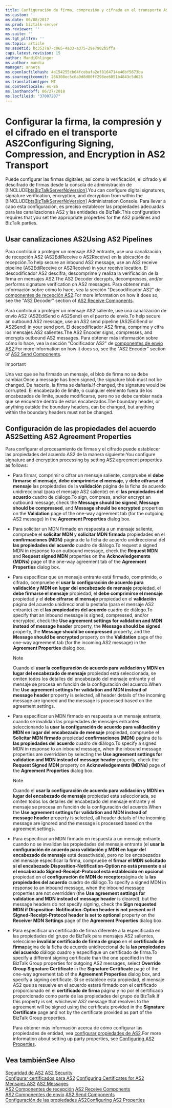 ```yaml
---
title: Configuración de firma, compresión y cifrado en el transporte AS2 | Microsoft Docs
ms.custom: ''
ms.date: 06/08/2017
ms.prod: biztalk-server
ms.reviewer: ''
ms.suite: ''
ms.tgt_pltfrm: ''
ms.topic: article
ms.assetid: bc3537a7-c065-4a33-a375-29e7902b5ffa
caps.latest.revision: 15
author: MandiOhlinger
ms.author: mandia
manager: anneta
ms.openlocfilehash: 4a154255cb64fcebafa2ef8164714e46bf5673ba
ms.sourcegitcommit: 266308ec5c6a9d8d80ff298ee6051b4843c5d626
ms.translationtype: MT
ms.contentlocale: es-ES
ms.lasthandoff: 06/27/2018
ms.locfileid: "37007207"
---
```

# <a name="configuring-signing-compression-and-encryption-in-as2-transport"></a><span data-ttu-id="867b7-102">Configurar la firma, la compresión y el cifrado en el transporte AS2</span><span class="sxs-lookup"><span data-stu-id="867b7-102">Configuring Signing, Compression, and Encryption in AS2 Transport</span></span>
<span data-ttu-id="867b7-103">Puede configurar las firmas digitales, así como la verificación, el cifrado y el descifrado de firmas desde la consola de administración de [!INCLUDE[btsBizTalkServerNoVersion](../includes/btsbiztalkservernoversion-md.md)].</span><span class="sxs-lookup"><span data-stu-id="867b7-103">You can configure digital signatures, signature verification, encryption, and decryption from within the [!INCLUDE[btsBizTalkServerNoVersion](../includes/btsbiztalkservernoversion-md.md)] Administration Console.</span></span> <span data-ttu-id="867b7-104">Para llevar a cabo esta configuración, es preciso establecer las propiedades adecuadas para las canalizaciones AS2 y las entidades de BizTalk.</span><span class="sxs-lookup"><span data-stu-id="867b7-104">This configuration requires that you set the appropriate properties for the AS2 pipelines and BizTalk parties.</span></span>  
  
## <a name="using-as2-pipelines"></a><span data-ttu-id="867b7-105">Usar canalizaciones AS2</span><span class="sxs-lookup"><span data-stu-id="867b7-105">Using AS2 Pipelines</span></span>  
 <span data-ttu-id="867b7-106">Para contribuir a proteger un mensaje AS2 entrante, use una canalización de recepción AS2 (AS2EdiReceive o AS2Receive) en la ubicación de recepción.</span><span class="sxs-lookup"><span data-stu-id="867b7-106">To help secure an inbound AS2 message, use an AS2 receive pipeline (AS2EdiReceive or AS2Receive) in your receive location.</span></span> <span data-ttu-id="867b7-107">El descodificador AS2 descifra, descomprime y realiza la verificación de la firma en mensajes AS2.</span><span class="sxs-lookup"><span data-stu-id="867b7-107">The AS2 Decoder decrypts, decompresses, and/or performs signature verification on AS2 messages.</span></span> <span data-ttu-id="867b7-108">Para obtener más información sobre cómo lo hace, vea la sección "Descodificador AS2" de [componentes de recepción AS2](../core/as2-receive-components.md).</span><span class="sxs-lookup"><span data-stu-id="867b7-108">For more information on how it does so, see the "AS2 Decoder" section of [AS2 Receive Components](../core/as2-receive-components.md).</span></span>  
  
 <span data-ttu-id="867b7-109">Para contribuir a proteger un mensaje AS2 saliente, use una canalización de envío AS2 (AS2EdiSend o AS2Send) en el puerto de envío.</span><span class="sxs-lookup"><span data-stu-id="867b7-109">To help secure an outbound AS2 message, use an AS2 send pipeline (AS2EdiSend or AS2Send) in your send port.</span></span> <span data-ttu-id="867b7-110">El descodificador AS2 firma, comprime y cifra los mensajes AS2 salientes.</span><span class="sxs-lookup"><span data-stu-id="867b7-110">The AS2 Encoder signs, compresses, and encrypts outbound AS2 messages.</span></span> <span data-ttu-id="867b7-111">Para obtener más información sobre cómo lo hace, vea la sección "Codificador AS2" de [componentes de envío AS2](../core/as2-send-components.md).</span><span class="sxs-lookup"><span data-stu-id="867b7-111">For more information on how it does so, see the "AS2 Encoder" section of [AS2 Send Components](../core/as2-send-components.md).</span></span>  
  
> [!IMPORTANT]
>  <span data-ttu-id="867b7-112">Una vez que se ha firmado un mensaje, el blob de firma no se debe cambiar.</span><span class="sxs-lookup"><span data-stu-id="867b7-112">Once a message has been signed, the signature blob must not be changed.</span></span> <span data-ttu-id="867b7-113">De hacerlo, la firma se dañaría.</span><span class="sxs-lookup"><span data-stu-id="867b7-113">If changed, the signature would be corrupted.</span></span> <span data-ttu-id="867b7-114">El encabezado de límite, o cualquier elemento fuera de los encabezados de límite, puede modificarse, pero no se debe cambiar nada que se encuentre dentro de estos encabezados.</span><span class="sxs-lookup"><span data-stu-id="867b7-114">The boundary header, or anything outside the boundary headers, can be changed, but anything within the boundary headers must not be changed.</span></span>  
  
## <a name="setting-as2-agreement-properties"></a><span data-ttu-id="867b7-115">Configuración de las propiedades del acuerdo AS2</span><span class="sxs-lookup"><span data-stu-id="867b7-115">Setting AS2 Agreement Properties</span></span>  
 <span data-ttu-id="867b7-116">Para configurar el procesamiento de firmas y el cifrado puede establecer las propiedades del acuerdo AS2 de la manera siguiente:</span><span class="sxs-lookup"><span data-stu-id="867b7-116">You configure signature and encryption processing by setting AS2 agreement properties as follows:</span></span>  
  
- <span data-ttu-id="867b7-117">Para firmar, comprimir o cifrar un mensaje saliente, compruebe el **debe firmarse el mensaje**, **debe comprimirse el mensaje**, y **debe cifrarse el mensaje** las propiedades de la **validación** página de la ficha de acuerdo unidireccional (para el mensaje AS2 saliente) en el **las propiedades del acuerdo** cuadro de diálogo.</span><span class="sxs-lookup"><span data-stu-id="867b7-117">To sign, compress, and/or encrypt an outbound message, check the **Message should be signed**, **Message should be compressed**, and **Message should be encrypted** properties on the **Validation** page of the one-way agreement tab (for the outgoing AS2 message) in the **Agreement Properties** dialog box.</span></span>  
  
- <span data-ttu-id="867b7-118">Para solicitar un MDN firmado en respuesta a un mensaje saliente, compruebe el **solicitar MDN** y **solicitar MDN firmada** propiedades en el **confirmaciones (MDN)** página de la ficha de acuerdo unidireccional del **las propiedades del acuerdo** cuadro de diálogo.</span><span class="sxs-lookup"><span data-stu-id="867b7-118">To request a signed MDN in response to an outbound message, check the **Request MDN** and **Request signed MDN** properties on the **Acknowledgements (MDNs)** page of the one-way agreement tab of the **Agreement Properties** dialog box.</span></span>  
  
- <span data-ttu-id="867b7-119">Para especificar que un mensaje entrante está firmado, comprimido, o cifrado, compruebe el **usar la configuración de acuerdo para validación y MDN en lugar del encabezado de mensaje** propiedad, el **debe firmarse el mensaje** propiedad, el **debe comprimirse el mensaje** propiedad y el **debe cifrarse el mensaje** propiedad en el **validación** página del acuerdo unidireccional la pestaña (para el mensaje AS2 entrante) en el **las propiedades del acuerdo** cuadro de diálogo.</span><span class="sxs-lookup"><span data-stu-id="867b7-119">To specify that an inbound message is signed, compressed, and/or encrypted, check the **Use agreement settings for validation and MDN instead of message header** property, the **Message should be signed** property, the **Message should be compressed** property, and the **Message should be encrypted** property on the **Validation** page of the one-way agreement tab (for the incoming AS2 message) in the **Agreement Properties** dialog box.</span></span>  
  
  > [!NOTE]
  >  <span data-ttu-id="867b7-120">Cuando el **usar la configuración de acuerdo para validación y MDN en lugar del encabezado de mensaje** propiedad está seleccionada, se omiten todos los detalles del encabezado del mensaje entrante y el mensaje se procesa en función de la configuración del acuerdo.</span><span class="sxs-lookup"><span data-stu-id="867b7-120">When the **Use agreement settings for validation and MDN instead of message header** property is selected, all header details of the incoming message are ignored and the message is processed based on the agreement settings.</span></span>  
  
- <span data-ttu-id="867b7-121">Para especificar un MDN firmado en respuesta a un mensaje entrante, cuando se invalidan las propiedades de mensajes entrantes seleccionando la **usar la configuración de acuerdo para validación y MDN en lugar del encabezado de mensaje** propiedad, compruebe el **Solicitar MDN firmado** propiedad **confirmaciones (MDN)** página de la **las propiedades del acuerdo** cuadro de diálogo.</span><span class="sxs-lookup"><span data-stu-id="867b7-121">To specify a signed MDN in response to an inbound message, when the inbound message properties are overridden by selecting the **Use agreement settings for validation and MDN instead of message header** property, check the **Request Signed MDN** property on **Acknowledgements (MDNs)** page of the **Agreement Properties** dialog box.</span></span>  
  
  > [!NOTE]
  >  <span data-ttu-id="867b7-122">Cuando el **usar la configuración de acuerdo para validación y MDN en lugar del encabezado de mensaje** propiedad está seleccionada, se omiten todos los detalles del encabezado del mensaje entrante y el mensaje se procesa en función de la configuración del acuerdo.</span><span class="sxs-lookup"><span data-stu-id="867b7-122">When the **Use agreement settings for validation and MDN instead of message header** property is selected, all header details of the incoming message are ignored and the message is processed based on the agreement settings.</span></span>  
  
- <span data-ttu-id="867b7-123">Para especificar un MDN firmado en respuesta a un mensaje entrante, cuando no se invalidan las propiedades del mensaje entrante (el **usar la configuración de acuerdo para validación y MDN en lugar del encabezado de mensaje** está desactivada), pero no los encabezados del mensaje especificar la firma, compruebe el **firmar el MDN solicitado si el encabezado Disposition-Notification-Option no está presente o si el encabezado Signed-Receipt-Protocol está establecido en opcional** propiedad en el **configuración de MDN de receptor**página de la **las propiedades del acuerdo** cuadro de diálogo.</span><span class="sxs-lookup"><span data-stu-id="867b7-123">To specify a signed MDN in response to an inbound message, when the inbound message properties are not overridden (the **Use agreement settings for validation and MDN instead of message header** is cleared), but the message headers do not specify signing, check the **Sign requested MDN if Disposition-Notification-Option header is not present or if Signed-Receipt-Protocol header is set to optional** property on the **Receiver MDN Settings** page of the **Agreement Properties** dialog box.</span></span>  
  
- <span data-ttu-id="867b7-124">Para especificar un certificado de firma diferente a la especificada en las propiedades del grupo de BizTalk para mensajes AS2 salientes, seleccione **invalidar certificado de firma de grupo** en el **certificado de firma**página de la ficha de acuerdo unidireccional de la **las propiedades del acuerdo** diálogo cuadro y especifique un certificado de firma.</span><span class="sxs-lookup"><span data-stu-id="867b7-124">To specify a different signing certificate than the one specified in the BizTalk Group properties for outgoing AS2 messages, select **Override Group Signature Certificate** in the **Signature Certificate** page of the one-way agreement tab of the **Agreement Properties** dialog box, and specify a signing certificate.</span></span> <span data-ttu-id="867b7-125">Si se establece esta propiedad, el mensaje AS2 que se resuelve en el acuerdo estará firmado con el certificado proporcionado en el **certificado de firma** página y no por el certificado proporcionado como parte de las propiedades del grupo de BizTalk.</span><span class="sxs-lookup"><span data-stu-id="867b7-125">If this property is set, whichever AS2 message that resolves to the agreement will be signed using the certificate provided in the **Signature Certificate** page and not by the certificate provided as part of the BizTalk Group properties.</span></span>  
  
  <span data-ttu-id="867b7-126">Para obtener más información acerca de cómo configurar las propiedades de entidad, vea [configurar propiedades de AS2](../core/configuring-as2-properties.md).</span><span class="sxs-lookup"><span data-stu-id="867b7-126">For more information about setting up party properties, see [Configuring AS2 Properties](../core/configuring-as2-properties.md).</span></span>  
  
## <a name="see-also"></a><span data-ttu-id="867b7-127">Vea también</span><span class="sxs-lookup"><span data-stu-id="867b7-127">See Also</span></span>  
 <span data-ttu-id="867b7-128">[Seguridad de AS2](../core/as2-security.md) </span><span class="sxs-lookup"><span data-stu-id="867b7-128">[AS2 Security](../core/as2-security.md) </span></span>  
 <span data-ttu-id="867b7-129">[Configurar certificados para AS2](../core/configuring-certificates-for-as2.md) </span><span class="sxs-lookup"><span data-stu-id="867b7-129">[Configuring Certificates for AS2](../core/configuring-certificates-for-as2.md) </span></span>  
 <span data-ttu-id="867b7-130">[Mensajes AS2](../core/as2-messages.md) </span><span class="sxs-lookup"><span data-stu-id="867b7-130">[AS2 Messages](../core/as2-messages.md) </span></span>  
 <span data-ttu-id="867b7-131">[AS2 Componentes de recepción](../core/as2-receive-components.md) </span><span class="sxs-lookup"><span data-stu-id="867b7-131">[AS2 Receive Components](../core/as2-receive-components.md) </span></span>  
 <span data-ttu-id="867b7-132">[AS2 Componentes de envío](../core/as2-send-components.md) </span><span class="sxs-lookup"><span data-stu-id="867b7-132">[AS2 Send Components](../core/as2-send-components.md) </span></span>  
 [<span data-ttu-id="867b7-133">Configuración de las propiedades AS2</span><span class="sxs-lookup"><span data-stu-id="867b7-133">Configuring AS2 Properties</span></span>](../core/configuring-as2-properties.md)
